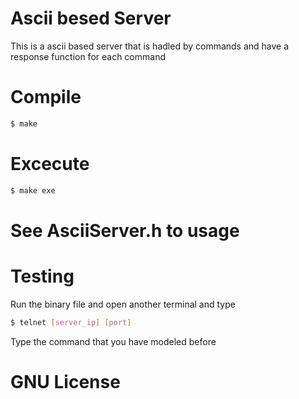 # Ascii besed Server

This is a ascii based server that is hadled by commands and have a response function for each command

# Compile
```sh
$ make
```
# Excecute
```sh
$ make exe
```

# See AsciiServer.h to usage

# Testing
Run the binary file and open another terminal and type
```sh
$ telnet [server_ip] [port]
```
Type the command that you have modeled before

# GNU License
